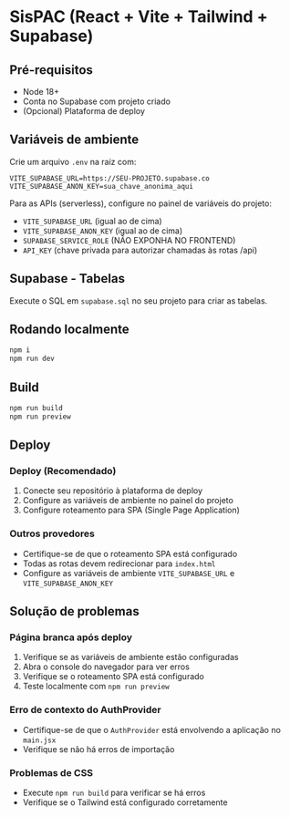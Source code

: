 # SisPAC (React + Vite + Tailwind + Supabase)

## Pré-requisitos
- Node 18+
- Conta no Supabase com projeto criado
- (Opcional) Plataforma de deploy

## Variáveis de ambiente
Crie um arquivo `.env` na raiz com:
```
VITE_SUPABASE_URL=https://SEU-PROJETO.supabase.co
VITE_SUPABASE_ANON_KEY=sua_chave_anonima_aqui
```

Para as APIs (serverless), configure no painel de variáveis do projeto:
- `VITE_SUPABASE_URL` (igual ao de cima)
- `VITE_SUPABASE_ANON_KEY` (igual ao de cima)
- `SUPABASE_SERVICE_ROLE` (NÃO EXPONHA NO FRONTEND)
- `API_KEY` (chave privada para autorizar chamadas às rotas /api)

## Supabase - Tabelas
Execute o SQL em `supabase.sql` no seu projeto para criar as tabelas.

## Rodando localmente
```bash
npm i
npm run dev
```

## Build
```bash
npm run build
npm run preview
```

## Deploy
### Deploy (Recomendado)
1. Conecte seu repositório à plataforma de deploy
2. Configure as variáveis de ambiente no painel do projeto
3. Configure roteamento para SPA (Single Page Application)

### Outros provedores
- Certifique-se de que o roteamento SPA está configurado
- Todas as rotas devem redirecionar para `index.html`
- Configure as variáveis de ambiente `VITE_SUPABASE_URL` e `VITE_SUPABASE_ANON_KEY`

## Solução de problemas
### Página branca após deploy
1. Verifique se as variáveis de ambiente estão configuradas
2. Abra o console do navegador para ver erros
3. Verifique se o roteamento SPA está configurado
4. Teste localmente com `npm run preview`

### Erro de contexto do AuthProvider
- Certifique-se de que o `AuthProvider` está envolvendo a aplicação no `main.jsx`
- Verifique se não há erros de importação

### Problemas de CSS
- Execute `npm run build` para verificar se há erros
- Verifique se o Tailwind está configurado corretamente
